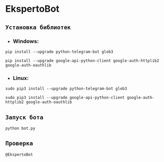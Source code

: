 # EkspertoBot

## `Установка библиотек`

* ### Windows:
```
pip install --upgrade python-telegram-bot glob3 
```
```
pip install --upgrade google-api-python-client google-auth-httplib2 google-auth-oauthlib
```

* ### Linux:
```
sudo pip3 install --upgrade python-telegram-bot glob3
```
```
sudo pip3 install --upgrade google-api-python-client google-auth-httplib2 google-auth-oauthlib
```

## `Запуск бота`
```
python bot.py
```

## `Проверка`
```
@EkspertoBot
```
